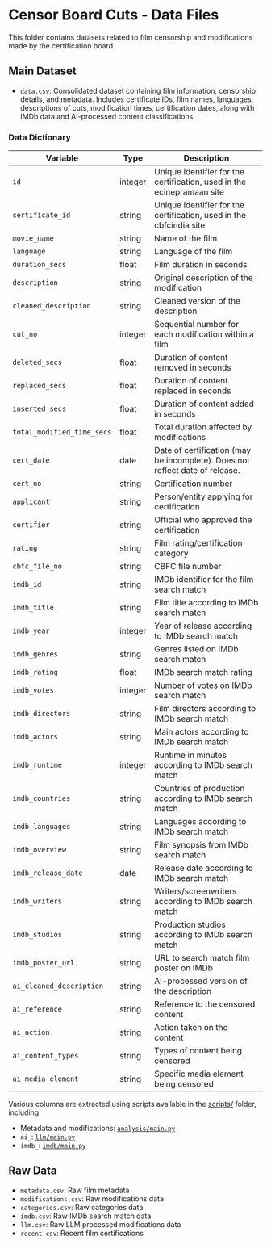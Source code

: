 # Censor Board Cuts - Data Files

This folder contains datasets related to film censorship and modifications made by the certification board.

## Main Dataset

- `data.csv`: Consolidated dataset containing film information, censorship details, and metadata. Includes certificate IDs, film names, languages, descriptions of cuts, modification times, certification dates, along with IMDb data and AI-processed content classifications.

### Data Dictionary

| Variable | Type | Description |
|----------|-----------|-------------|
| `id` | integer | Unique identifier for the certification, used in the ecinepramaan site |
| `certificate_id` | string | Unique identifier for the certification, used in the cbfcindia site |
| `movie_name` | string | Name of the film |
| `language` | string | Language of the film |
| `duration_secs` | float | Film duration in seconds |
| `description` | string | Original description of the modification |
| `cleaned_description` | string | Cleaned version of the description |
| `cut_no` | integer | Sequential number for each modification within a film |
| `deleted_secs` | float | Duration of content removed in seconds |
| `replaced_secs` | float | Duration of content replaced in seconds |
| `inserted_secs` | float | Duration of content added in seconds |
| `total_modified_time_secs` | float | Total duration affected by modifications |
| `cert_date` | date | Date of certification (may be incomplete). Does not reflect date of release. |
| `cert_no` | string | Certification number |
| `applicant` | string | Person/entity applying for certification |
| `certifier` | string | Official who approved the certification |
| `rating` | string | Film rating/certification category |
| `cbfc_file_no` | string | CBFC file number |
| `imdb_id` | string | IMDb identifier for the film search match |
| `imdb_title` | string | Film title according to IMDb search match |
| `imdb_year` | integer | Year of release according to IMDb search match |
| `imdb_genres` | string | Genres listed on IMDb search match |
| `imdb_rating` | float | IMDb search match rating |
| `imdb_votes` | integer | Number of votes on IMDb search match |
| `imdb_directors` | string | Film directors according to IMDb search match |
| `imdb_actors` | string | Main actors according to IMDb search match |
| `imdb_runtime` | integer | Runtime in minutes according to IMDb search match |
| `imdb_countries` | string | Countries of production according to IMDb search match |
| `imdb_languages` | string | Languages according to IMDb search match |
| `imdb_overview` | string | Film synopsis from IMDb search match |
| `imdb_release_date` | date | Release date according to IMDb search match |
| `imdb_writers` | string | Writers/screenwriters according to IMDb search match |
| `imdb_studios` | string | Production studios according to IMDb search match |
| `imdb_poster_url` | string | URL to search match film poster on IMDb |
| `ai_cleaned_description` | string | AI-processed version of the description |
| `ai_reference` | string | Reference to the censored content |
| `ai_action` | string | Action taken on the content |
| `ai_content_types` | string | Types of content being censored |
| `ai_media_element` | string | Specific media element being censored |

Various columns are extracted using scripts available in the [scripts/](../scripts/README.md) folder, including:
- Metadata and modifications: [`analysis/main.py`](../scripts/analysis/main.py)
- `ai_`: [`llm/main.py`](../scripts/llm/main.py)
- `imdb_`: [`imdb/main.py`](../scripts/imdb/main.py)

## Raw Data

- `metadata.csv`: Raw film metadata
- `modifications.csv`: Raw modifications data
- `categories.csv`: Raw categories data
- `imdb.csv`: Raw IMDb search match data
- `llm.csv`: Raw LLM processed modifications data
- `recent.csv`: Recent film certifications

